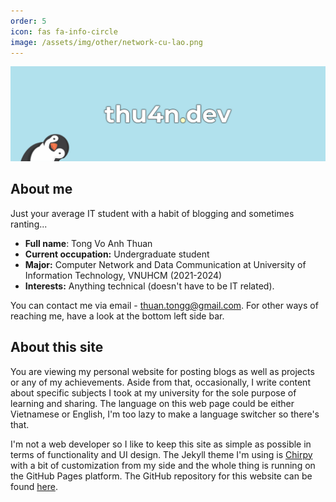 ```yaml
---
order: 5
icon: fas fa-info-circle
image: /assets/img/other/network-cu-lao.png
---
```


![banner](/assets/img/other/aboutBanner.png)

## About me
Just your average IT student with a habit of blogging and sometimes ranting...
- **Full name**: Tong Vo Anh Thuan
- **Current occupation:** Undergraduate student
- **Major:** Computer Network and Data Communication at University of Information Technology, VNUHCM (2021-2024)
- **Interests:** Anything technical (doesn't have to be IT related).

You can contact me via email - [thuan.tongg@gmail.com](mailto:thuan.tongg@gmail.com). For other ways of reaching me, have a look at the bottom left side bar.

## About this site
You are viewing my personal website for posting blogs as well as projects or any of my achievements. Aside from that, occasionally, I write content about specific subjects I took at my university for the sole purpose of learning and sharing. The language on this web page could be either Vietnamese or English, I'm too lazy to make a language switcher so there's that.

I'm not a web developer so I like to keep this site as simple as possible in terms of functionality and UI design. The Jekyll theme I'm using is [Chirpy](https://github.com/cotes2020/jekyll-theme-chirpy) with a bit of customization from my side and the whole thing is running on the GitHub Pages platform. The GitHub repository for this website can be found [here](https://github.com/thu4n/thu4n.github.io).
